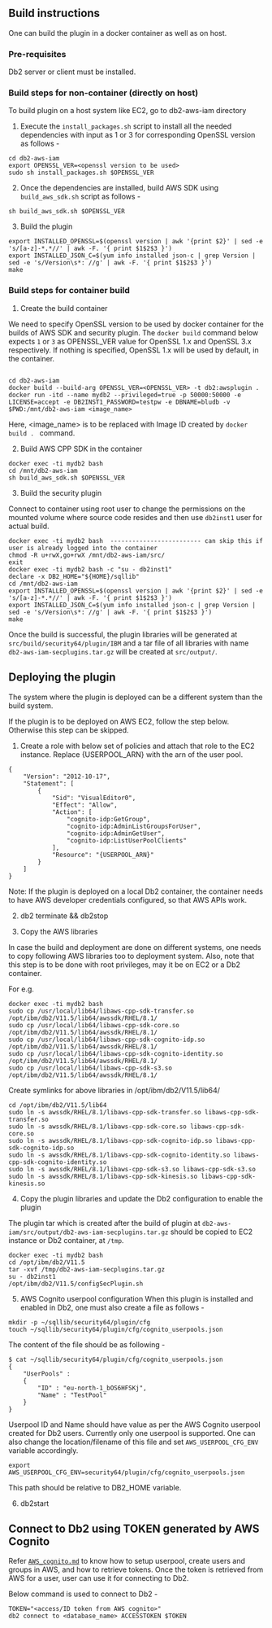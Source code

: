 ## Build instructions

One can build the plugin in a docker container as well as on host.

### Pre-requisites
Db2 server or client must be installed.

### Build steps for non-container (directly on host)

To build plugin on a host system like EC2, go to db2-aws-iam directory

1. Execute the `install_packages.sh` script to install all the needed dependencies with input as 1 or 3 for corresponding OpenSSL version as follows -

```shell
cd db2-aws-iam
export OPENSSL_VER=<openssl version to be used>
sudo sh install_packages.sh $OPENSSL_VER
```

2. Once the dependencies are installed, build AWS SDK using `build_aws_sdk.sh` script as follows -

```shell
sh build_aws_sdk.sh $OPENSSL_VER
```

3. Build the plugin

```shell
export INSTALLED_OPENSSL=$(openssl version | awk '{print $2}' | sed -e 's/[a-z]-*.*//' | awk -F. '{ print $1$2$3 }')
export INSTALLED_JSON_C=$(yum info installed json-c | grep Version | sed -e 's/Version\s*: //g' | awk -F. '{ print $1$2$3 }')
make
```

### Build steps for container build

1. Create the build container

We need to specify OpenSSL version to be used by docker container for the builds of AWS SDK and security plugin. The `docker build` command below expects `1` or `3` as OPENSSL_VER value for OpenSSL 1.x and OpenSSL 3.x respectively. If nothing is specified, OpenSSL 1.x will be used by default, in the container.

```shell

cd db2-aws-iam
docker build --build-arg OPENSSL_VER=<OPENSSL_VER> -t db2:awsplugin .
docker run -itd --name mydb2 --privileged=true -p 50000:50000 -e LICENSE=accept -e DB2INST1_PASSWORD=testpw -e DBNAME=bludb -v $PWD:/mnt/db2-aws-iam <image_name>
```

Here, <image_name> is to be replaced with Image ID created by `docker build . ` command.

2. Build AWS CPP SDK in the container

```shell
docker exec -ti mydb2 bash
cd /mnt/db2-aws-iam
sh build_aws_sdk.sh $OPENSSL_VER
```

3. Build the security plugin

Connect to container using root user to change the permissions on the mounted volume where source code resides and then use `db2inst1` user for actual build.

```shell
docker exec -ti mydb2 bash  ------------------------- can skip this if user is already logged into the container
chmod -R u+rwX,go+rwX /mnt/db2-aws-iam/src/
exit
docker exec -ti mydb2 bash -c "su - db2inst1"
declare -x DB2_HOME="${HOME}/sqllib"
cd /mnt/db2-aws-iam
export INSTALLED_OPENSSL=$(openssl version | awk '{print $2}' | sed -e 's/[a-z]-*.*//' | awk -F. '{ print $1$2$3 }')
export INSTALLED_JSON_C=$(yum info installed json-c | grep Version | sed -e 's/Version\s*: //g' | awk -F. '{ print $1$2$3 }')
make
```

Once the build is successful, the plugin libraries will be generated at `src/build/security64/plugin/IBM` and a tar file of all libraries with name `db2-aws-iam-secplugins.tar.gz` will be created at `src/output/`.


## Deploying the plugin

The system where the plugin is deployed can be a different system than the build system.

If the plugin is to be deployed on AWS EC2, follow the step below. Otherwise this step can be skipped.  
1. Create a role with below set of policies and attach that role to the EC2 instance. Replace {USERPOOL_ARN} with the arn of the user pool.

```shell
{
    "Version": "2012-10-17",
    "Statement": [
        {
            "Sid": "VisualEditor0",
            "Effect": "Allow",
            "Action": [
                "cognito-idp:GetGroup",
                "cognito-idp:AdminListGroupsForUser",
                "cognito-idp:AdminGetUser",
                "cognito-idp:ListUserPoolClients"
            ],
            "Resource": "{USERPOOL_ARN}"
        }
    ]
}
```

Note: If the plugin is deployed on a local Db2 container, the container needs to have AWS developer credentials configured, so that AWS APIs work.

2. db2 terminate && db2stop

3. Copy the AWS libraries

In case the build and deployment are done on different systems, one needs to copy following AWS libraries too to deployment system.
Also, note that this step is to be done with root privileges, may it be on EC2 or a Db2 container.

For e.g.
```shell
docker exec -ti mydb2 bash
sudo cp /usr/local/lib64/libaws-cpp-sdk-transfer.so /opt/ibm/db2/V11.5/lib64/awssdk/RHEL/8.1/
sudo cp /usr/local/lib64/libaws-cpp-sdk-core.so /opt/ibm/db2/V11.5/lib64/awssdk/RHEL/8.1/
sudo cp /usr/local/lib64/libaws-cpp-sdk-cognito-idp.so /opt/ibm/db2/V11.5/lib64/awssdk/RHEL/8.1/
sudo cp /usr/local/lib64/libaws-cpp-sdk-cognito-identity.so /opt/ibm/db2/V11.5/lib64/awssdk/RHEL/8.1/
sudo cp /usr/local/lib64/libaws-cpp-sdk-s3.so /opt/ibm/db2/V11.5/lib64/awssdk/RHEL/8.1/
```

Create symlinks for above libraries in /opt/ibm/db2/V11.5/lib64/
```shell
cd /opt/ibm/db2/V11.5/lib64
sudo ln -s awssdk/RHEL/8.1/libaws-cpp-sdk-transfer.so libaws-cpp-sdk-transfer.so
sudo ln -s awssdk/RHEL/8.1/libaws-cpp-sdk-core.so libaws-cpp-sdk-core.so
sudo ln -s awssdk/RHEL/8.1/libaws-cpp-sdk-cognito-idp.so libaws-cpp-sdk-cognito-idp.so
sudo ln -s awssdk/RHEL/8.1/libaws-cpp-sdk-cognito-identity.so libaws-cpp-sdk-cognito-identity.so
sudo ln -s awssdk/RHEL/8.1/libaws-cpp-sdk-s3.so libaws-cpp-sdk-s3.so
sudo ln -s awssdk/RHEL/8.1/libaws-cpp-sdk-kinesis.so libaws-cpp-sdk-kinesis.so
```

4. Copy the plugin libraries and update the Db2 configuration to enable the plugin
 
The plugin tar which is created after the build of plugin at `db2-aws-iam/src/output/db2-aws-iam-secplugins.tar.gz` should be copied
to EC2 instance or Db2 container, at `/tmp`. 

```shell
docker exec -ti mydb2 bash
cd /opt/ibm/db2/V11.5
tar -xvf /tmp/db2-aws-iam-secplugins.tar.gz 
su - db2inst1
/opt/ibm/db2/V11.5/configSecPlugin.sh
```

5. AWS Cognito userpool configuration
When this plugin is installed and enabled in Db2, one must also create a file as follows -

```shell
mkdir -p ~/sqllib/security64/plugin/cfg
touch ~/sqllib/security64/plugin/cfg/cognito_userpools.json
```

The content of the file should be as following -

```shell
$ cat ~/sqllib/security64/plugin/cfg/cognito_userpools.json 
{
    "UserPools" : 
    {
        "ID" : "eu-north-1_bOS6HFSKj",
        "Name" : "TestPool"
    }
}
```
Userpool ID and Name should have value as per the AWS Cognito userpool created for Db2 users. Currently only one userpool is supported.
One can also change the location/filename of this file and set `AWS_USERPOOL_CFG_ENV` variable accordingly.


```shell
export AWS_USERPOOL_CFG_ENV=security64/plugin/cfg/cognito_userpools.json
```
This path should be relative to DB2_HOME variable.

6. db2start


## Connect to Db2 using TOKEN generated by AWS Cognito

Refer [`AWS_cognito.md`](AWS_cognito.md) to know how to setup userpool, create users and groups in AWS, and how to retrieve tokens.
Once the token is retrieved from AWS for a user, user can use it for connecting to Db2.

Below command is used to connect to Db2 -
```shell
TOKEN="<access/ID token from AWS cognito>"
db2 connect to <database_name> ACCESSTOKEN $TOKEN
```
